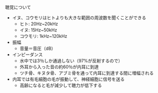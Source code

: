 聴覚について
- イヌ、コウモリはヒトよりも大きな範囲の周波数を聞くことができる
  - ヒト: 20Hz~20kHz
  - イヌ: 15Hz~50kHz
  - コウモリ: 1kHz~120kHz
- 振幅
  - 音量＝音圧（dB）
- インピーダンス
  - 水中では3％しか通過しない（97%が反射するので）
  - 外耳から入った音の約60％が内耳に到達
  - ツチ骨、キヌタ骨、アブミ骨を通って内耳に到達する間に増幅される
- 内耳では有毛細胞の毛が振動して、神経細胞に信号を送る
  - 高齢になると毛が減少して聴力が低下する
